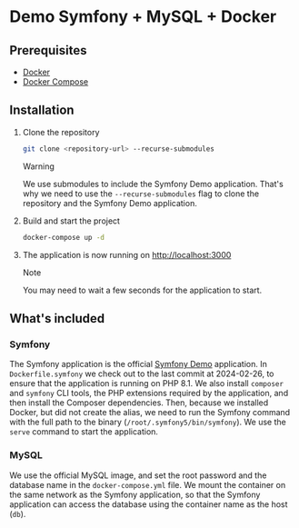 # Demo Symfony + MySQL + Docker

## Prerequisites

- [Docker](https://www.docker.com/)
- [Docker Compose](https://docs.docker.com/compose/)

## Installation

1. Clone the repository

    ```bash
    git clone <repository-url> --recurse-submodules
    ```

    > [!WARNING]
    > We use submodules to include the Symfony Demo application. That's why we need to use the `--recurse-submodules` flag to clone the repository and the Symfony Demo application.

2. Build and start the project

    ```bash
    docker-compose up -d
    ```

3. The application is now running on [http://localhost:3000](http://localhost:3000)

    > [!NOTE]
    > You may need to wait a few seconds for the application to start.

## What's included

### Symfony

The Symfony application is the official [Symfony Demo](https://github.com/symfony/demo) application.
In `Dockerfile.symfony` we check out to the last commit at 2024-02-26, to ensure that the application is running on PHP 8.1.
We also install `composer` and `symfony` CLI tools, the PHP extensions required by the application, and then install the Composer dependencies.
Then, because we installed Docker, but did not create the alias, we need to run the Symfony command with the full path to the binary (`/root/.symfony5/bin/symfony`). We use the `serve` command to start the application.

### MySQL

We use the official MySQL image, and set the root password and the database name in the `docker-compose.yml` file.
We mount the container on the same network as the Symfony application, so that the Symfony application can access the database using the container name as the host (`db`).
